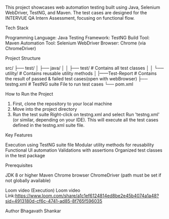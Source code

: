 This project showcases web automation testing built using Java, Selenium WebDriver, TestNG, and Maven. The test cases are designed for the INTERVUE QA Intern Assessment, focusing on functional flow.

Tech Stack

Programming Language: Java
Testing Framework: TestNG
Build Tool: Maven
Automation Tool: Selenium WebDriver
Browser: Chrome (via ChromeDriver)


Project Structure

src/
├── test/
│   ├── java/
│   │   ├── test/       # Contains all test classes
│   │   └── utility/    # Contains reusable utility methods
│
|——Test-Report # Contains the result of passed & failed test cases(open with webBrowser)
├── testng.xml # TestNG suite File to run test cases
└── pom.xml

How to Run the Project

1. First, clone the repository to your local machine
2. Move into the project directory
3. Run the test suite
Right-click on testng.xml and select Run 'testng.xml' (or similar, depending on your IDE).
This will execute all the test cases defined in the testng.xml suite file.

Key Features

Execution using TestNG suite file
Modular utility methods for reusability
Functional UI automation
Validations with assertions
Organized test classes in the test package


Prerequisites

JDK 8 or higher
Maven
Chrome browser
ChromeDriver (path must be set if not globally available)


Loom video (Execution)
Loom video Link:https://www.loom.com/share/a1c1ef6124814ed8be2e45b4074a1a48?sid=4913180d-cf6c-4741-ad85-8f765f596035

Author
Bhagavath Shankar
